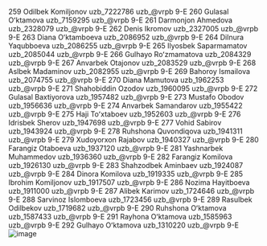 259	Odilbek	Komiljonov	uzb_7222786	uzb_@vrpb	9-E
260	Gulasal	Oʻktamova	uzb_7159295	uzb_@vrpb	9-E
261	Darmonjon	Ahmedova	uzb_2328079	uzb_@vrpb	9-E
262	Denis	Ikromov	uzb_2327005	uzb_@vrpb	9-E
263	Diana	Oʻktamboeva	uzb_2086952	uzb_@vrpb	9-E
264	Dilnura	Yaqubboeva	uzb_2086255	uzb_@vrpb	9-E
265	Ilyosbek	Saparmamatov	uzb_2085044	uzb_@vrpb	9-E
266	Gulhayo	Roʻzmamatova	uzb_2084329	uzb_@vrpb	9-E
267	Anvarbek	Otajonov	uzb_2083529	uzb_@vrpb	9-E
268	Aslbek	Madaminov	uzb_2082955	uzb_@vrpb	9-E
269	Bahoroy	Ismailova	uzb_2074755	uzb_@vrpb	9-E
270	Diana	Mamutova	uzb_1962253	uzb_@vrpb	9-E
271	Shahobiddin	Ozodov	uzb_1960095	uzb_@vrpb	9-E
272	Gulasal	Baxtiyorova	uzb_1957482	uzb_@vrpb	9-E
273	Mustafo	Obodov	uzb_1956636	uzb_@vrpb	9-E
274	Anvarbek	Samandarov	uzb_1955422	uzb_@vrpb	9-E
275	Haji	Toʻxtaboev	uzb_1952603	uzb_@vrpb	9-E
276	Idrisbek	Sherov	uzb_1947698	uzb_@vrpb	9-E
277	Vohid	Sabirov	uzb_1943924	uzb_@vrpb	9-E
278	Ruhshona	Quvondiqova	uzb_1941311	uzb_@vrpb	9-E
279	Xudoyorxon	Rajabov	uzb_1940327	uzb_@vrpb	9-E
280	Farangiz	Otaboeva	uzb_1937120	uzb_@vrpb	9-E
281	Yashnarbek	Muhammedov	uzb_1936360	uzb_@vrpb	9-E
282	Farangiz	Komilova	uzb_1926130	uzb_@vrpb	9-E
283	Shahzodbek	Aminbaev	uzb_1924087	uzb_@vrpb	9-E
284	Dinora	Komilova	uzb_1919335	uzb_@vrpb	9-E
285	Ibrohim	Komiljonov	uzb_1917507	uzb_@vrpb	9-E
286	Nozima	Hayitboeva	uzb_1911000	uzb_@vrpb	9-E
287	Alibek	Karimov	uzb_1724646	uzb_@vrpb	9-E
288	Sarvinoz	Islomboeva	uzb_1723456	uzb_@vrpb	9-E
289	Rasulbek	Odilbekov	uzb_1719682	uzb_@vrpb	9-E
290	Ruhshona	Oʻktamova	uzb_1587433	uzb_@vrpb	9-E
291	Rayhona	Oʻktamova	uzb_1585963	uzb_@vrpb	9-E
292	Gulhayo	Oʻktamova	uzb_1310220	uzb_@vrpb	9-E
![image](https://github.com/user-attachments/assets/776b93a3-37f8-45c5-97ba-36041c165c9a)
